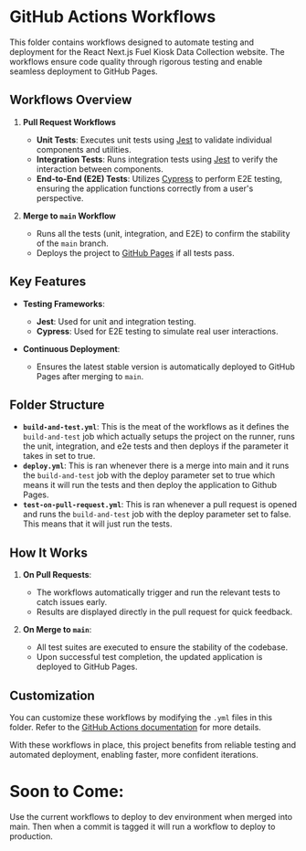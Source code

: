 # GitHub Actions Workflows  

This folder contains workflows designed to automate testing and deployment for the React Next.js Fuel Kiosk Data Collection website. The workflows ensure code quality through rigorous testing and enable seamless deployment to GitHub Pages.  

## Workflows Overview  

1. **Pull Request Workflows**  
   - **Unit Tests**: Executes unit tests using [Jest](https://jestjs.io/) to validate individual components and utilities.  
   - **Integration Tests**: Runs integration tests using [Jest](https://jestjs.io/) to verify the interaction between components.  
   - **End-to-End (E2E) Tests**: Utilizes [Cypress](https://www.cypress.io/) to perform E2E testing, ensuring the application functions correctly from a user's perspective.  

2. **Merge to `main` Workflow**  
   - Runs all the tests (unit, integration, and E2E) to confirm the stability of the `main` branch.  
   - Deploys the project to [GitHub Pages](https://pages.github.com/) if all tests pass.  

## Key Features  

- **Testing Frameworks**:  
  - **Jest**: Used for unit and integration testing.  
  - **Cypress**: Used for E2E testing to simulate real user interactions.  

- **Continuous Deployment**:  
  - Ensures the latest stable version is automatically deployed to GitHub Pages after merging to `main`.  

## Folder Structure  

- **`build-and-test.yml`**: This is the meat of the workflows as it defines the `build-and-test` job which actually setups the project on the runner, runs the unit, integration, and e2e tests and then deploys if the parameter it takes in set to true.
- **`deploy.yml`**: This is ran whenever there is a merge into main and it runs the `build-and-test` job with the deploy parameter set to true which means it will run the tests and then deploy the application to Github Pages.
- **`test-on-pull-request.yml`**: This is ran whenever a pull request is opened and runs the `build-and-test` job with the deploy parameter set to false. This means that it will just run the tests.

## How It Works  

1. **On Pull Requests**:  
   - The workflows automatically trigger and run the relevant tests to catch issues early.  
   - Results are displayed directly in the pull request for quick feedback.  

2. **On Merge to `main`**:  
   - All test suites are executed to ensure the stability of the codebase.  
   - Upon successful test completion, the updated application is deployed to GitHub Pages.  

## Customization  

You can customize these workflows by modifying the `.yml` files in this folder.  Refer to the [GitHub Actions documentation](https://docs.github.com/en/actions) for more details.   

With these workflows in place, this project benefits from reliable testing and automated deployment, enabling faster, more confident iterations.  

# Soon to Come: 
Use the current workflows to deploy to dev environment when merged into main. Then when a commit is tagged it will run a workflow to deploy to production.